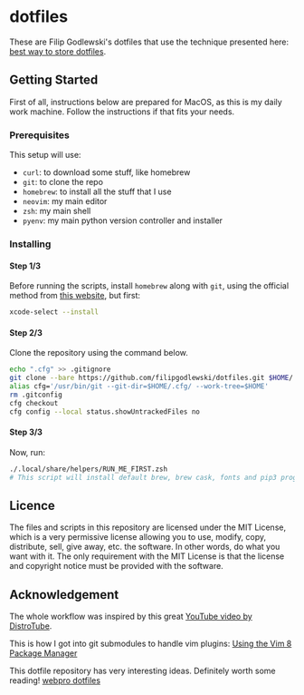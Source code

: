 # dotfiles

These are Filip Godlewski's dotfiles that use the technique presented here: [best way to store dotfiles](https://developer.atlassian.com/blog/2016/02/best-way-to-store-dotfiles-git-bare-repo/).

## Getting Started

First of all, instructions below are prepared for MacOS, as this is my daily work machine. Follow the instructions if that fits your needs.

### Prerequisites

This setup will use:

- `curl`: to download some stuff, like homebrew
- `git`: to clone the repo
- `homebrew`: to install all the stuff that I use
- `neovim`: my main editor
- `zsh`: my main shell
- `pyenv`: my main python version controller and installer

### Installing

#### Step 1/3

Before running the scripts, install `homebrew` along with `git`, using the official method from [this website](https://brew.sh), but first:
```sh
xcode-select --install
```

#### Step 2/3

Clone the repository using the command below.

```sh
echo ".cfg" >> .gitignore
git clone --bare https://github.com/filipgodlewski/dotfiles.git $HOME/.cfg
alias cfg='/usr/bin/git --git-dir=$HOME/.cfg/ --work-tree=$HOME'
rm .gitconfig
cfg checkout
cfg config --local status.showUntrackedFiles no
```

#### Step 3/3

Now, run:

```sh
./.local/share/helpers/RUN_ME_FIRST.zsh
# This script will install default brew, brew cask, fonts and pip3 programs. Then it will initialize submodules, and fully prepare coc.nvim
```

## Licence

The files and scripts in this repository are licensed under the MIT License, which is a very permissive license allowing you to use, modify, copy, distribute, sell, give away, etc. the software. In other words, do what you want with it. The only requirement with the MIT License is that the license and copyright notice must be provided with the software.

## Acknowledgement

The whole workflow was inspired by this great [YouTube video by DistroTube](https://www.youtube.com/watch?v=tBoLDpTWVOM).

This is how I got into git submodules to handle vim plugins: [Using the Vim 8 Package Manager](https://dvonrohr.com/2016/12/11/vim-package-manager/)

This dotfile repository has very interesting ideas. Definitely worth some reading! [webpro dotfiles](https://github.com/webpro/dotfiles)
